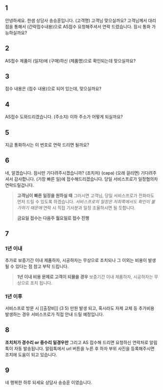 ## 1
안녕하세요. 한샘 상담사 송승훈입니다. (고객명) 고객님 맞으실까요?
고객님께서 대리점을 통해서 (간략접수내용)으로 AS접수 요청해주셔서 연락 드렸습니다.
잠시 통화 가능하실까요?
## 2
AS접수 제품이 (일자)에 (구매)하신 (제품명)으로 확인되는데 맞으실까요?
## 3
접수 내용은 (접수 내용)으로 되어 있는데, 맞으실까요?
## 4
AS접수 도와드리겠습니다. 
(주소지) 이하 주소가 어떻게 되실까요?
## 5
지금 통화하시는 이 번호로 연락 드리면 될까요?
## 6
네, 알겠습니다. 잠시만 기다려주시겠습니까?
(조치처)
(capa)
(오래 걸리면) 기다려주셔서 감사합니다. 
(가장 빠른 일)에 접수해드리겠습니다. 당일 서비스프로가 일정협의차 연락드릴겁니다.
> **고객님이 빠른 일정을 원하실 때**
> 그러시면 고객님, 당일 서비스프로가 전화라도 먼저 드릴 수 있도록 하겠습니다. *서비스프로의 일정은 저희쪽에서도 확인이 불가하기 때문에*
> 연락 시 직접 기사분과 일정 조율하시면 될 듯합니다.
> 
> **금요일 접수는 다음주 월요일로 접수 진행**

## 7
### 1년 이내
추가로 보증기간 이내 제품하자, 시공하자는 무상으로 조치되나 그 이외는 비용이 발생 될 수 있다는 점 참고 부탁 드립니다.
> **1년 이내 비용 문제로 고객이 되물을 경우**
> 보증기간 이내 제품하자, 시공하자는 무상으로 조치 됩니다.

### 1년 이후
서비스프로 방문 시 [[출장비]] (3  5) 만원 발생 되고, 혹시라도 자제 교체 등 추가비용 발생하는 경우 서비스프로가 직접 안내 드릴 예정입니다.

## 8
**조치처가 경수리 or 중수리 일경우만**
그리고 AS 접수해 드리면 요청하신 연락처로 알림 톡이 자동 발송됩니다. 알림톡에서  url 버튼을 누른 후 하자 부위 사진을 등록해주시면 조치에 도움이 되고 있습니다.

## 9
네 행복한 하루 되세요 상담사 송승훈 이였습니다.


